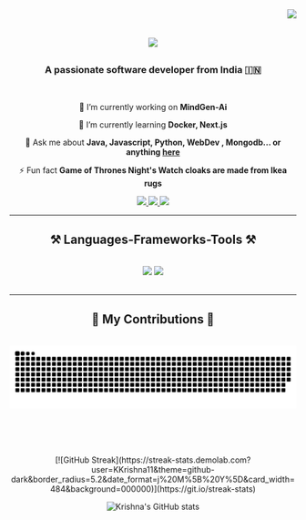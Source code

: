 <img align="right" src="https://visitor-badge.laobi.icu/badge?page_id=KKrishna11.KKrishna11" />
<h1 align="center">
    <img src="https://readme-typing-svg.herokuapp.com/?font=Righteous&size=35&center=true&vCenter=true&width=500&height=70&duration=4000&lines=Hi+There!+👋;+I'm+Krishna!;" />
</h1>

<h3 align="center">A passionate software developer from India 🇮🇳</h3>
<br/>

<div align="center">
 
 🔭 I’m currently working on **MindGen-Ai**
 
 🌱 I’m currently learning **Docker, Next.js**

💬 Ask me about **Java, Javascript, Python, WebDev , Mongodb... or anything [here](https://github.com/KKrishna11/KKrishna11/issues)**

⚡ Fun fact **Game of Thrones Night's Watch cloaks are made from Ikea rugs**

 </div>

<div align="center"> 
  <a href="mailto:krishna.kushwaha2312@gmail.com">
    <img src="https://img.shields.io/badge/Gmail-333333?style=for-the-badge&logo=gmail&logoColor=red" />
  </a>
  <a href="https://linkedin.com/in/pedro-sales-muniz" target="_blank">
    <img src="https://img.shields.io/badge/LinkedIn-0077B5?style=for-the-badge&logo=linkedin&logoColor=white" target="_blank" />
  </a>
  <a href="https://salesp07.github.io" target="_blank">
     <img src="https://img.shields.io/badge/Portfolio-FF5722?style=for-the-badge&logo=todoist&logoColor=white" target="_blank" /> <!-- sqlite, safari, google-chrome are other good icon options -->
  </a>
</div>

 <hr/>
 
<h2 align="center">⚒️ Languages-Frameworks-Tools ⚒️</h2>
<br/>
<div align="center">
    <img src="https://skillicons.dev/icons?i=react,bootstrap,mui,html,css,vscode,github,figma,tailwind,git,r" />
    <img src="https://skillicons.dev/icons?i=nodejs,python,javascript,typescript,express,firebase,mongodb,c,java,nextjs,mysql" /><br>
</div>

<br/>
<hr/>

<div align="center">
  <h2>🐍 My Contributions 🐍</h2>
  <br>
<!--   <img alt="snake eating my contributions" src="https://raw.githubusercontent.com/KKrishna11/KKrishna11/output/github-contribution-grid-snake.svg" /> -->
  <img src="https://raw.githubusercontent.com/KKrishna11/KKrishna11/output/snake.svg" alt="Snake animation" />

  <br/><br/><br/>
</div>

<div align="center">
[![GitHub Streak](https://streak-stats.demolab.com?user=KKrishna11&theme=github-dark&border_radius=5.2&date_format=j%20M%5B%20Y%5D&card_width=484&background=000000)](https://git.io/streak-stats)
    
![Krishna's GitHub stats](https://github-readme-stats.vercel.app/api?username=KKrishna11&show_icons=true&theme=chartreuse-dark)

</div>



<!--
**KKrishna11/KKrishna11** is a ✨ _special_ ✨ repository because its `README.md` (this file) appears on your GitHub profile.

Here are some ideas to get you started:

- 🔭 I’m currently working on ...
- 🌱 I’m currently learning ...
- 👯 I’m looking to collaborate on ...
- 🤔 I’m looking for help with ...
- 💬 Ask me about ...
- 📫 How to reach me: ...
- 😄 Pronouns: ...
- ⚡ Fun fact: ...
-->
